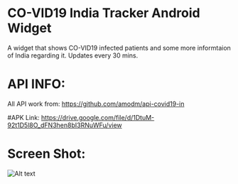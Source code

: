 # CO-VID19 India Tracker Android Widget
A widget that shows CO-VID19 infected patients and some more informtaion of India regarding it. Updates every 30 mins.

# API INFO:
All API work from: https://github.com/amodm/api-covid19-in

#APK Link:
https://drive.google.com/file/d/1DtuM-92t1D5l8O_dFN3hen8bI3RNuWFu/view

Screen Shot:
=============
![Alt text](https://user-images.githubusercontent.com/1622949/76842541-70646c00-6860-11ea-927e-ed6ef443fa66.png "Optional title")
